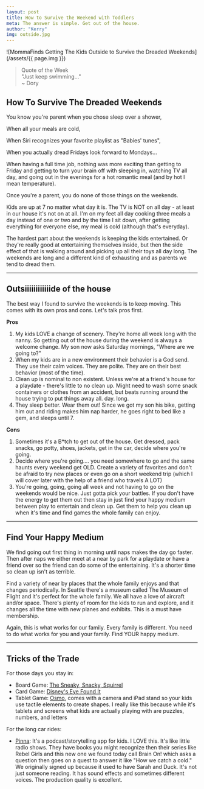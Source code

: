 ```yaml
---
layout: post
title: How to Survive the Weekend with Toddlers
meta: The answer is simple. Get out of the house.
author: "Kerry"
img: outside.jpg
---
```


![MommaFinds Getting The Kids Outside to Survive the Dreaded Weekends](/assets/{{ page.img }})

> Quote of the Week <br> "Just keep swimming..."<br>~ Dory

## How To Survive The Dreaded Weekends

You know you're parent when you chose sleep over a shower,

When all your meals are cold,

When Siri recognizes your favorite playlist as "Babies' tunes",

When you actually dread Fridays look forward to Mondays...

When having a full time job, nothing was more exciting than getting to Friday and getting to turn your brain off with sleeping in, watching TV all day, and going out in the evenings for a hot romantic meal (and by hot I mean temperature).

Once you're a parent, you do none of those things on the weekends.

Kids are up at 7 no matter what day it is. The TV is NOT on all day - at least in our house it's not on at all. I'm on my feet all day cooking three meals a day instead of one or two and by the time I sit down, after getting everything for everyone else, my meal is cold (although that's everyday).

The hardest part about the weekends is keeping the kids entertained. Or they're really good at entertaining themselves inside, but then the side effect of that is walking around and picking up all their toys all day long. The weekends are long and a different kind of exhausting and as parents we tend to dread them.

___

## Outsiiiiiiiiiiiide of the house

The best way I found to survive the weekends is to keep moving. This comes with its own pros and cons. Let's talk pros first.

**Pros**

1. My kids LOVE a change of scenery. They're home all week long with the nanny. So getting out of the house during the weekend is always a welcome change. My son now asks Saturday mornings, "Where are we going to?"
2. When my kids are in a new environment their behavior is a God send. They use their calm voices. They are polite. They are on their best behavior (most of the time).
3. Clean up is nominal to non existent. Unless we're at a friend's house for a playdate - there's little to no clean up. Might need to wash some snack containers or clothes from an accident, but beats running around the house trying to put things away all. day. long.
4. They sleep better. Wear them out! Since we got my son his bike, getting him out and riding makes him nap harder, he goes right to bed like a gem, and sleeps until 7.

**Cons**
1. Sometimes it's a B*tch to get out of the house. Get dressed, pack snacks, go potty, shoes, jackets, get in the car, decide where you're going.
2. Decide where you're going.... you need somewhere to go and the same haunts every weekend get OLD. Create a variety of favorites and don't be afraid to try new places or even go on a short weekend trip (which I will cover later with the help of a friend who travels A LOT)
3. You're going, going, going all week and not having to go on the weekends would be nice. Just gotta pick your battles. If you don't have the energy to get them out then stay in just find your happy medium between play to entertain and clean up. Get them to help you clean up when it's time and find games the whole family can enjoy.

---

## Find Your Happy Medium

We find going out first thing in morning until naps makes the day go faster. Then after naps we either meet at a near by park for a playdate or have a friend over so the friend can do some of the entertaining. It's a shorter time so clean up isn't as terrible.

Find a variety of near by places that the whole family enjoys and that changes periodically. In Seattle there's a museum called The Museum of Flight and it's perfect for the whole family. We all have a love of aircraft and/or space. There's plenty of room for the kids to run and explore, and it changes all the time with new planes and exhibits. This is a must have membership.

Again, this is what works for our family. Every family is different. You need to do what works for you and your family. Find YOUR happy medium.

---

## Tricks of the Trade

For those days you stay in:
+ Board Game: [The Sneaky, Snacky, Squirrel](https://amzn.to/2JCO6wd)
+ Card Game: [Disney's Eye Found It](https://amzn.to/2WoZmOj)
+ Tablet Game: [Osmo](https://amzn.to/2CE0WEy), comes with a camera and iPad stand so your kids use tactile elements to create shapes. I really like this because while it's tablets and screens what kids are actually playing with are puzzles, numbers, and letters

For the long car rides:
+ [Pinna](https://pinna.fm/): It's a podcast/storytelling app for kids. I LOVE this. It's like little radio shows. They have books you might recognize then their series like Rebel Girls and this new one we found today call Brain On! which asks a question then goes on a quest to answer it like "How we catch a cold." We originally signed up because it used to have Sarah and Duck. It's not just someone reading. It has sound effects and sometimes different voices. The production quality is excellent.
